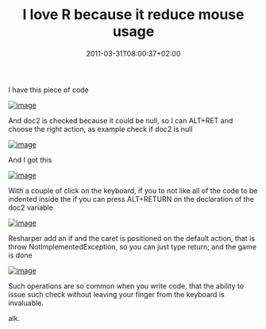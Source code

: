 ﻿---
title: "I love R because it reduce mouse usage"
description: ""
date: 2011-03-31T08:00:37+02:00
draft: false
tags: [Resharper]
categories: [Programming]
---
I have this piece of code

[![image](http://www.codewrecks.com/blog/wp-content/uploads/2011/03/image_thumb22.png "image")](http://www.codewrecks.com/blog/wp-content/uploads/2011/03/image17.png)

And doc2 is checked because it could be null, so I can ALT+RET and choose the right action, as example check if doc2 is null

[![image](http://www.codewrecks.com/blog/wp-content/uploads/2011/03/image_thumb23.png "image")](http://www.codewrecks.com/blog/wp-content/uploads/2011/03/image18.png)

And I got this

[![image](http://www.codewrecks.com/blog/wp-content/uploads/2011/03/image_thumb24.png "image")](http://www.codewrecks.com/blog/wp-content/uploads/2011/03/image19.png)

With a couple of click on the keyboard, if you to not like all of the code to be indented inside the if you can press ALT+RETURN on the declaration of the doc2 variable

[![image](http://www.codewrecks.com/blog/wp-content/uploads/2011/03/image_thumb25.png "image")](http://www.codewrecks.com/blog/wp-content/uploads/2011/03/image20.png)

Resharper add an if and the caret is positioned on the default action, that is throw NotImplementedException, so you can just type return; and the game is done

[![image](http://www.codewrecks.com/blog/wp-content/uploads/2011/03/image_thumb26.png "image")](http://www.codewrecks.com/blog/wp-content/uploads/2011/03/image21.png)

Such operations are so common when you write code, that the ability to issue such check without leaving your finger from the keyboard is invaluable.

alk.
